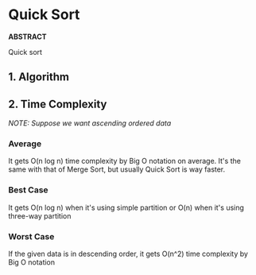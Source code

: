 # Quick Sort   

**ABSTRACT**

Quick sort   

## 1. Algorithm   


## 2. Time Complexity   
_NOTE: Suppose we want ascending ordered data_

### Average
It gets O(n log n) time complexity by Big O notation on average. It's the same with that of Merge Sort, but usually Quick Sort is way faster.

### Best Case
It gets O(n log n) when it's using simple partition or O(n) when it's using three-way partition  

### Worst Case    
If the given data is in descending order, it gets O(n^2) time complexity by Big O notation     

